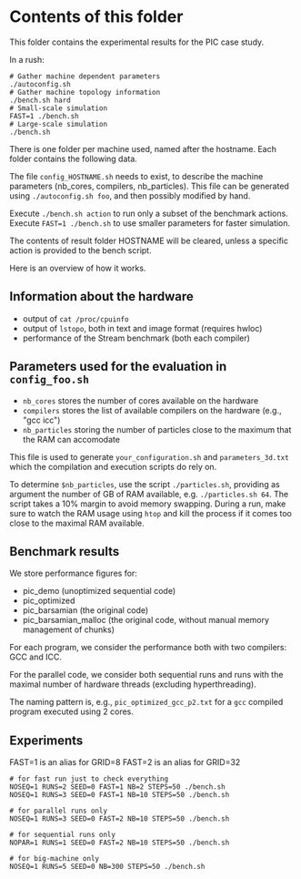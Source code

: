 
# Contents of this folder

This folder contains the experimental results for the PIC case study.

In a rush:
```
# Gather machine dependent parameters
./autoconfig.sh
# Gather machine topology information
./bench.sh hard
# Small-scale simulation
FAST=1 ./bench.sh
# Large-scale simulation
./bench.sh
```

There is one folder per machine used, named after the hostname.
Each folder contains the following data.

The file `config_HOSTNAME.sh` needs to exist, to describe the machine parameters
(nb_cores, compilers, nb_particles).
This file can be generated using `./autoconfig.sh foo`, and then possibly modified by hand.

Execute `./bench.sh action` to run only a subset of the benchmark actions.
Execute `FAST=1 ./bench.sh` to use smaller parameters for faster simulation.

The contents of result folder HOSTNAME will be cleared, unless a specific action
is provided to the bench script.


Here is an overview of how it works.


## Information about the hardware

- output of `cat /proc/cpuinfo`
- output of `lstopo`, both in text and image format (requires hwloc)
- performance of the Stream benchmark (both each compiler)


## Parameters used for the evaluation in `config_foo.sh`

- `nb_cores` stores the number of cores available on the hardware
- `compilers` stores the list of available compilers on the hardware (e.g., "gcc icc")
- `nb_particles` storing the number of particles close to the maximum that the RAM can accomodate

This file is used to generate `your_configuration.sh` and `parameters_3d.txt`
which the compilation and execution scripts do rely on.

To determine `$nb_particles`, use the script `./particles.sh`, providing as argument
the number of GB of RAM available, e.g. `./particles.sh 64`. The script takes a 10%
margin to avoid memory swapping. During a run, make sure to watch the RAM usage using `htop`
and kill the process if it comes too close to the maximal RAM available.


## Benchmark results

We store performance figures for:
- pic_demo (unoptimized sequential code)
- pic_optimized
- pic_barsamian (the original code)
- pic_barsamian_malloc (the original code, without manual memory management of chunks)

For each program, we consider the performance both with two compilers: GCC and ICC.

For the parallel code, we consider both sequential runs and runs with the maximal
number of hardware threads (excluding hyperthreading).

The naming pattern is, e.g., `pic_optimized_gcc_p2.txt` for a `gcc` compiled
program executed using 2 cores.


## Experiments

FAST=1 is an alias for GRID=8
FAST=2 is an alias for GRID=32

```
# for fast run just to check everything
NOSEQ=1 RUNS=2 SEED=0 FAST=1 NB=2 STEPS=50 ./bench.sh
NOSEQ=1 RUNS=3 SEED=0 FAST=1 NB=10 STEPS=50 ./bench.sh

# for parallel runs only
NOSEQ=1 RUNS=3 SEED=0 FAST=2 NB=10 STEPS=50 ./bench.sh

# for sequential runs only
NOPAR=1 RUNS=1 SEED=0 FAST=2 NB=10 STEPS=50 ./bench.sh

# for big-machine only
NOSEQ=1 RUNS=5 SEED=0 NB=300 STEPS=50 ./bench.sh
```
